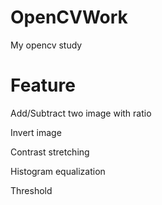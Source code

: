 # OpenCVWork
My opencv study

# Feature

Add/Subtract two image with ratio

Invert image 

Contrast stretching 

Histogram equalization 

Threshold 
